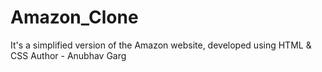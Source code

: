 # Amazon_Clone
It's a simplified version of the Amazon website, developed using HTML & CSS
Author - Anubhav Garg
